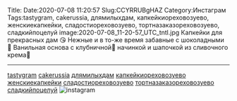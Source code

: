 Title:
Date:2020-07-08 11:20:57
Slug:CCYRRUBgHAZ
Category:Инстаграм
Tags:tastygram, cakerussia, длямилыхдам, капкейкиореховозуево, женскиекапкейки, сладостиореховозуево, тортназаказореховозуево, сладкийпоцелуй
image:2020-07-08_11-20-57_UTC_tntl.jpg
Капкейки для прекрасных дам 😘
Нежные и в то-же время забавные с шоколадными 💋
Ванильная основа с клубничной🍓 начинкой и шапочкой из сливочного крема🧁
__________________________
[tastygram]({tag}tastygram) [cakerussia]({tag}cakerussia) [длямилыхдам]({tag}длямилыхдам) [капкейкиореховозуево]({tag}капкейкиореховозуево) [женскиекапкейки]({tag}женскиекапкейки) [сладостиореховозуево]({tag}сладостиореховозуево) [тортназаказореховозуево]({tag}тортназаказореховозуево) [сладкийпоцелуй]({tag}сладкийпоцелуй)
![instagram]({attach}images/2020-07-08_11-20-57_UTC.jpg)
